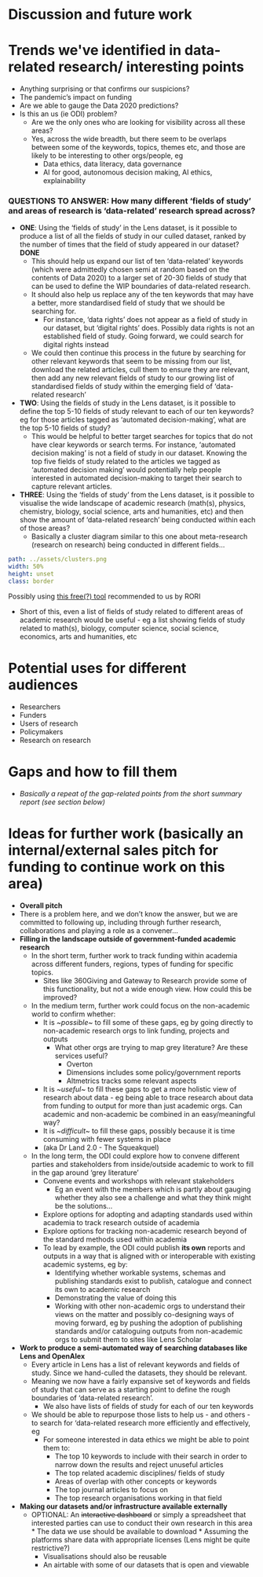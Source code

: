 # Discussion and future work

# Trends we've identified in data-related research/ interesting points

* Anything surprising or that confirms our suspicions? 
* The pandemic’s impact on funding
* Are we able to gauge the Data 2020 predictions?
* Is this an us (ie ODI) problem?
	* Are we the only ones who are looking for visibility across all these areas?
	* Yes, across the wide breadth, but there seem to be overlaps between some of the keywords, topics, themes etc, and those are likely to be interesting to other orgs/people, eg
		* Data ethics, data literacy, data governance
		* AI for good, autonomous decision making, AI ethics, explainability

### QUESTIONS TO ANSWER: How many different ‘fields of study’ and areas of research is ‘data-related’ research spread across?
* **ONE**: Using the ‘fields of study’ in the Lens dataset, is it possible to produce a list of all the fields of study in our culled dataset, ranked by the number of times that the field of study appeared in our dataset? **DONE**
	* This should help us expand our list of ten ‘data-related’ keywords (which were admittedly chosen semi at random based on the contents of Data 2020) to a larger set of 20-30 fields of study that can be used to define the WIP boundaries of data-related research.
	* It should also help us replace any of the ten keywords that may have a better, more standardised field of study that we should be searching for.
		* For instance, ‘data rights’ does not appear as a field of study in our dataset, but ‘digital rights’ does. Possibly data rights is not an established field of study. Going forward, we could search for digital rights instead
	* We could then continue this process in the future by searching for other relevant keywords that seem to be missing from our list, download the related articles, cull them to ensure they are relevant, then add any new relevant fields of study to our growing list of standardised fields of study within the emerging field of ‘data-related research’
* **TWO**: Using the fields of study in the Lens dataset, is it possible to define the top 5-10 fields of study relevant to each of our ten keywords? eg for those articles tagged as ‘automated decision-making’, what are the top 5-10 fields of study?
	* This would be helpful to better target searches for topics that do not have clear keywords or search terms. For instance, ‘automated decision making’ is not a field of study in our dataset. Knowing the top five fields of study related to the articles we tagged as ‘automated decision making’ would potentially help people interested in automated decision-making to target their search to capture relevant articles.
* **THREE**: Using the ‘fields of study’ from the Lens dataset, is it possible to visualise the wide landscape of academic research (math(s), physics, chemistry, biology, social science, arts and humanities, etc) and then show the amount of ‘data-related research’ being conducted within each of those areas? 
	* Basically a cluster diagram similar to this one about meta-research (research on research) being conducted in different fields…

```yaml image
path: ../assets/clusters.png
width: 50%
height: unset
class: border
```

Possibly using  [this free(?) tool](https://www.vosviewer.com/)  recommended to us by RORI
* Short of this, even a list of fields of study related to different areas of academic research would be useful - eg a list showing fields of study related to math(s), biology, computer science, social science, economics, arts and humanities, etc

# Potential uses for different audiences

* Researchers
* Funders
* Users of research
* Policymakers
* Research on research

# Gaps and how to fill them

* *Basically a repeat of the gap-related points from the short summary report (see section below)*

# Ideas for further work (basically an internal/external sales pitch for funding to continue work on this area)

* **Overall pitch**
* There is a problem here, and we don’t know the answer, but we are committed to following up, including through further research, collaborations and playing a role as a convener… 
* **Filling in the landscape outside of government-funded academic research**
	* In the short term, further work to track funding within academia across different funders, regions, types of funding for specific topics. 
		* Sites like 360Giving and Gateway to Research provide some of this functionality, but not a wide enough view. How could this be improved?
	* In the medium term, further work could focus on the non-academic world to confirm whether:
		* It is *~possible~* to fill some of these gaps, eg by going directly to non-academic research orgs to link funding, projects and outputs
			* What other orgs are trying to map grey literature? Are these services useful?
				* Overton
				* Dimensions includes some policy/government reports
				* Altmetrics tracks some relevant aspects
		* It is *~useful~* to fill these gaps to get a more holistic view of research about data - eg being able to trace research about data from funding to output for more than just academic orgs. Can academic and non-academic be combined in an easy/meaningful way?
		* It is *~difficult~* to fill these gaps, possibly because it is time consuming with fewer systems in place
		* (aka Dr Land 2.0 - The Squeakquel) 
	* In the long term, the ODI could explore how to convene different parties and stakeholders from inside/outside academic to work to fill in the gap around ‘grey literature’
		* Convene events and workshops with relevant stakeholders
			* Eg an event with the members which is partly about gauging whether they also see a challenge and what they think might be the solutions… 
		* Explore options for adopting and adapting standards used within academia to track research outside of academia
		* Explore options for tracking non-academic research beyond of the standard methods used within academia
		* To lead by example, the ODI could publish **its own** reports and outputs in a way that is aligned with or interoperable with existing academic systems, eg by:
			* Identifying whether workable systems, schemas and publishing standards exist to publish, catalogue and connect its own to academic research
			* Demonstrating the value of doing this
			* Working with other non-academic orgs to understand their views on the matter and possibly co-designing ways of moving forward, eg by pushing the adoption of publishing standards and/or cataloguing outputs from non-academic orgs to submit them to sites like Lens Scholar
* **Work to produce a semi-automated way of searching databases like Lens and OpenAlex**
	* Every article in Lens has a list of relevant keywords and fields of study. Since we hand-culled the datasets, they should be relevant. 
	* Meaning we now have a fairly expansive set of keywords and fields of study that can serve as a starting point to define the rough boundaries of ‘data-related research’. 
		* We also have lists of fields of study for each of our ten keywords
	* We should be able to repurpose those lists to help us - and others - to search for ‘data-related research more efficiently and effectively, eg
		* For someone interested in data ethics we might be able to point them to:
			* The top 10 keywords to include with their search in order to narrow down the results and reject unuseful articles
			* The top related academic disciplines/ fields of study
			* Areas of overlap with other concepts or keywords
			* The top journal articles to focus on
			* The top research organisations working in that field
* **Making our datasets and/or infrastructure available externally**
	* OPTIONAL: An ~~interactive dashboard~~ or simply a spreadsheet that interested parties can use to conduct their own research in this area 		* The data we use should be available to download 
			* Assuming the platforms share data with appropriate licenses (Lens might be quite restrictive?)
		* Visualisations should also be reusable
		* An airtable with some of our datasets that is open and viewable
